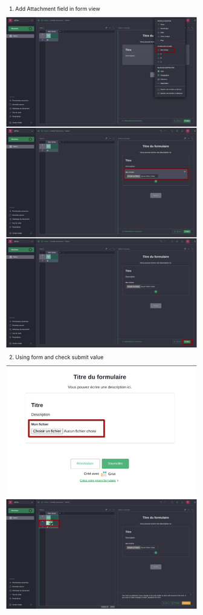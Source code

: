 1. Add Attachment field in form view

![Step 1](step1.png)
![Step 2](step2.png)
![Step 3](step3.png)

2. Using form and check submit value

![Step 4](step4.png)
![Step 5](step5.png)
